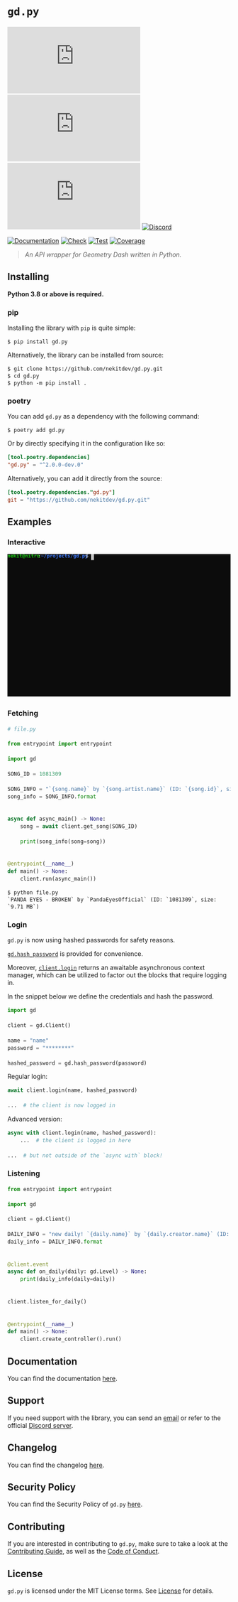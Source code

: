 # `gd.py`

[![License][License Badge]][License]
[![Version][Version Badge]][Package]
[![Downloads][Downloads Badge]][Package]
[![Discord][Discord Badge]][Discord]

[![Documentation][Documentation Badge]][Documentation]
[![Check][Check Badge]][Actions]
[![Test][Test Badge]][Actions]
[![Coverage][Coverage Badge]][Coverage]

> *An API wrapper for Geometry Dash written in Python.*

## Installing

**Python 3.8 or above is required.**

### pip

Installing the library with `pip` is quite simple:

```console
$ pip install gd.py
```

Alternatively, the library can be installed from source:

```console
$ git clone https://github.com/nekitdev/gd.py.git
$ cd gd.py
$ python -m pip install .
```

### poetry

You can add `gd.py` as a dependency with the following command:

```console
$ poetry add gd.py
```

Or by directly specifying it in the configuration like so:

```toml
[tool.poetry.dependencies]
"gd.py" = "^2.0.0-dev.0"
```

Alternatively, you can add it directly from the source:

```toml
[tool.poetry.dependencies."gd.py"]
git = "https://github.com/nekitdev/gd.py.git"
```

## Examples

### Interactive

![Song][Song]

### Fetching

```python
# file.py

from entrypoint import entrypoint

import gd

SONG_ID = 1081309

SONG_INFO = "`{song.name}` by `{song.artist.name}` (ID: `{song.id}`, size: `{song.size} MB`)"
song_info = SONG_INFO.format


async def async_main() -> None:
    song = await client.get_song(SONG_ID)

    print(song_info(song=song))


@entrypoint(__name__)
def main() -> None:
    client.run(async_main())
```

```console
$ python file.py
`PANDA EYES - BROKEN` by `PandaEyesOfficial` (ID: `1081309`, size: `9.71 MB`)
```

### Login

`gd.py` is now using hashed passwords for safety reasons.

[`gd.hash_password`][gd.encoding.hash_password] is provided for convenience.

Moreover, [`client.login`][gd.client.Client.login] returns an awaitable asynchronous context
manager, which can be utilized to factor out the blocks that require logging in.

In the snippet below we define the credentials and hash the password.

```python
import gd

client = gd.Client()

name = "name"
password = "********"

hashed_password = gd.hash_password(password)
```

Regular login:

```python
await client.login(name, hashed_password)

...  # the client is now logged in
```

Advanced version:

```python
async with client.login(name, hashed_password):
    ...  # the client is logged in here

...  # but not outside of the `async with` block!
```

### Listening

```python
from entrypoint import entrypoint

import gd

client = gd.Client()

DAILY_INFO = "new daily! `{daily.name}` by `{daily.creator.name}` (ID: `{daily.id}`)"
daily_info = DAILY_INFO.format


@client.event
async def on_daily(daily: gd.Level) -> None:
    print(daily_info(daily=daily))


client.listen_for_daily()


@entrypoint(__name__)
def main() -> None:
    client.create_controller().run()
```

## Documentation

You can find the documentation [here][Documentation].

## Support

If you need support with the library, you can send an [email][Email]
or refer to the official [Discord server][Discord].

## Changelog

You can find the changelog [here][Changelog].

## Security Policy

You can find the Security Policy of `gd.py` [here][Security].

## Contributing

If you are interested in contributing to `gd.py`, make sure to take a look at the
[Contributing Guide][Contributing Guide], as well as the [Code of Conduct][Code of Conduct].

## License

`gd.py` is licensed under the MIT License terms. See [License][License] for details.

<!-- TODO: change `v2 -> main` when merging -->

[Email]: mailto:support@nekit.dev

[Discord]: https://nekit.dev/discord

[Actions]: https://github.com/nekitdev/gd.py/actions

[Changelog]: https://github.com/nekitdev/gd.py/blob/v2/CHANGELOG.md
[Code of Conduct]: https://github.com/nekitdev/gd.py/blob/v2/CODE_OF_CONDUCT.md
[Contributing Guide]: https://github.com/nekitdev/gd.py/blob/v2/CONTRIBUTING.md
[Security]: https://github.com/nekitdev/gd.py/blob/v2/SECURITY.md

[License]: https://github.com/nekitdev/gd.py/blob/v2/LICENSE

[Package]: https://pypi.org/project/gd.py
[Coverage]: https://codecov.io/gh/nekitdev/gd.py
[Documentation]: https://nekitdev.github.io/gd.py

[Discord Badge]: https://img.shields.io/badge/chat-discord-5865f2
[License Badge]: https://img.shields.io/pypi/l/gd.py
[Version Badge]: https://img.shields.io/pypi/v/gd.py
[Downloads Badge]: https://img.shields.io/pypi/dm/gd.py

[Documentation Badge]: https://github.com/nekitdev/gd.py/workflows/docs/badge.svg
[Check Badge]: https://github.com/nekitdev/gd.py/workflows/check/badge.svg
[Test Badge]: https://github.com/nekitdev/gd.py/workflows/test/badge.svg
[Coverage Badge]: https://codecov.io/gh/nekitdev/gd.py/branch/v2/graph/badge.svg

[Song]: https://github.com/nekitdev/gd.py/blob/v2/assets/song.svg?raw=true

[gd.client.Client.login]: https://nekitdev.github.io/gd.py/reference/client#gd.client.Client.login
[gd.encoding.hash_password]: https://nekitdev.github.io/gd.py/reference/encoding#gd.encoding.hash_password
